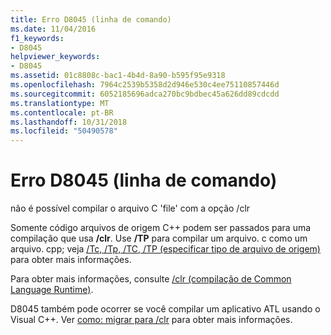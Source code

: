 ```yaml
---
title: Erro D8045 (linha de comando)
ms.date: 11/04/2016
f1_keywords:
- D8045
helpviewer_keywords:
- D8045
ms.assetid: 01c8808c-bac1-4b4d-8a90-b595f95e9318
ms.openlocfilehash: 7964c2539b5358d2d946e530c4ee75110857446d
ms.sourcegitcommit: 6052185696adca270bc9bdbec45a626dd89cdcdd
ms.translationtype: MT
ms.contentlocale: pt-BR
ms.lasthandoff: 10/31/2018
ms.locfileid: "50490578"
---
```

# <a name="command-line-error-d8045"></a>Erro D8045 (linha de comando)

não é possível compilar o arquivo C 'file' com a opção /clr

Somente código arquivos de origem C++ podem ser passados para uma compilação que usa **/clr**.  Use **/TP** para compilar um arquivo. c como um arquivo. cpp; veja [/Tc, /Tp, /TC, /TP (especificar tipo de arquivo de origem)](../../build/reference/tc-tp-tc-tp-specify-source-file-type.md) para obter mais informações.

Para obter mais informações, consulte [/clr (compilação de Common Language Runtime)](../../build/reference/clr-common-language-runtime-compilation.md).

D8045 também pode ocorrer se você compilar um aplicativo ATL usando o Visual C++. Ver [como: migrar para /clr](../../dotnet/how-to-migrate-to-clr.md) para obter mais informações.